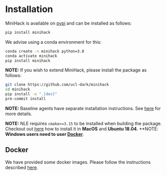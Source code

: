 # Installation

MiniHack is available on [pypi](https://pypi.org/project/gym-minigrid/) and can be installed as follows:
```bash
pip install minihack
```

We advise using a conda environment for this:

```bash
conda create -n minihack python=3.8
conda activate minihack
pip install minihack
```

**NOTE:** If you wish to extend MiniHack, please install the package as follows:

```bash
git clone https://github.com/ucl-dark/minihack
cd minihack
pip install -e ".[dev]"
pre-commit install
```

**NOTE:** Baseline agents have separate installation instructions. See [here](#baseline-agents) for more details.

**NOTE:** NLE requires `cmake>=3.15` to be installed when building the package. Checkout out [here](https://github.com/facebookresearch/nle#installation) how to install it in __MacOS__ and __Ubuntu 18.04__.
**NOTE: **Windows users need to user [Docker](#docker)**.

## Docker

We have provided some docker images. Please follow the instructions described [here](https://github.com/facebookresearch/minihack/tree/master/docker).